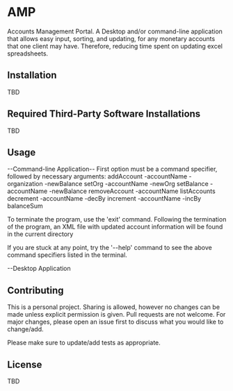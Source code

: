 # AMP
Accounts Management Portal. A Desktop and/or command-line application that allows easy input, sorting, and updating, for any monetary accounts that one client may have. Therefore, reducing time spent on updating excel spreadsheets.

## Installation

TBD

## Required Third-Party Software Installations

TBD

## Usage

--Command-line Application--
First option must be a command specifier, followed by necessary arguments:
  addAccount -accountName -organization -newBalance
  setOrg -accountName -newOrg
  setBalance -accountName -newBalance
  removeAccount -accountName
  listAccounts
  decrement -accountName -decBy
  increment -accountName -incBy
  balanceSum
  
  To terminate the program, use the 'exit' command.
  Following the termination of the program, an XML file with updated account information will be found in the current directory
  
  If you are stuck at any point, try the '--help' command to see the above command specifiers listed in the terminal.

--Desktop Application

## Contributing
This is a personal project. Sharing is allowed, however no changes can be made unless explicit permission is given. Pull requests are not welcome. For major changes, please open an issue first to discuss what you would like to change/add.

Please make sure to update/add tests as appropriate.

## License

TBD
